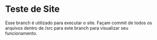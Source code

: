 # Teste de Site
Esse branch é utilizado para executar o site. Façam commit de todos os arquivos dentro de /src para este branch para visualizar seu funcionamento.